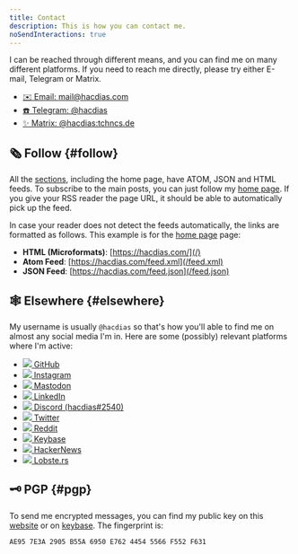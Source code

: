 ```yaml
---
title: Contact
description: This is how you can contact me.
noSendInteractions: true
---
```


I can be reached through different means, and you can find me on many different platforms. If you need to reach me directly, please try either E-mail, Telegram or Matrix.

<!--more-->

<div class='terms grid bold'>

- [✉️ Email: mail@hacdias.com](mailto:mail@hacdias.com)
- [☎️ Telegram: @hacdias](https://t.me/hacdias)
- [✨ Matrix: @hacdias:tchncs.de](https://matrix.to/#/@hacdias:tchncs.de)

</div>

## 🗞 Follow {#follow}

All the [sections](/more#sections), including the home page, have ATOM, JSON and HTML feeds. To subscribe to the main posts, you can just follow my [home page](/). If you give your RSS reader the page URL, it should be able to automatically pick up the feed.

<div class="box">

In case your reader does not detect the feeds automatically, the links are formatted as follows. This example is for the [home page](/) page:

  - **HTML (Microformats)**: [https://hacdias.com/](/)
  - **Atom Feed**: [https://hacdias.com/feed.xml](/feed.xml)
  - **JSON Feed**: [https://hacdias.com/feed.json](/feed.json)

</div>

## 🕸 Elsewhere {#elsewhere}

My username is usually `@hacdias` so that's how you'll able to find me on almost any social media I'm in. Here are some (possibly) relevant platforms where I'm active:

<div class='terms grid bold'>

- [<img src="https://www.google.com/s2/favicons?domain=github.com&sz=32" class="icon"> GitHub](https://github.com/hacdias)
- [<img src="https://www.google.com/s2/favicons?domain=instagram.com&sz=32" class="icon"> Instagram](https://instagram.com/hacdias)
- [<img src="https://www.google.com/s2/favicons?domain=fosstodon.org&sz=32" class="icon"> Mastodon](https://fosstodon.org/@hacdias)
- [<img src="https://www.google.com/s2/favicons?domain=linkedin.com&sz=32" class="icon"> LinkedIn](https://linkedin.com/in/hacdias)
- [<img src="https://www.google.com/s2/favicons?domain=discord.com&sz=32" class="icon"> Discord (hacdias#2540)](https://discord.com/users/hacdias#2540)
- [<img src="https://www.google.com/s2/favicons?domain=twitter.com&sz=32" class="icon"> Twitter](https://twitter.com/hacdias)
- [<img src="https://www.google.com/s2/favicons?domain=reddit.com&sz=32" class="icon"> Reddit](https://reddit.com/u/hacdias)
- [<img src="https://www.google.com/s2/favicons?domain=keybase.io&sz=32" class="icon"> Keybase](https://keybase.io/hacdias)
- [<img src="https://www.google.com/s2/favicons?domain=hackernews.com&sz=32" class="icon"> HackerNews](https://news.ycombinator.com/user?id=hacdias)
- [<img src="https://www.google.com/s2/favicons?domain=lobste.rs&sz=32" class="icon"> Lobste.rs](https://lobste.rs/u/hacdias)

</div>

## 🗝 PGP {#pgp}

To send me encrypted messages, you can find my public key on this [website](/pubkey.txt) or on [keybase](https://keybase.io/hacdias). The fingerprint is:

```
AE95 7E3A 2905 B55A 6950 E762 4454 5566 F552 F631
```
